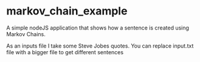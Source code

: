 # markov_chain_example
A simple nodeJS application that shows how a sentence is created using Markov Chains.

As an inputs file I take some Steve Jobes quotes. You can replace input.txt file with a bigger file to get different sentences
